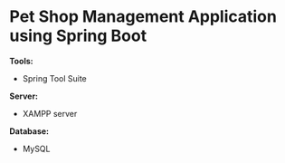 # Pet Shop Management Application using Spring Boot

**Tools:**
- Spring Tool Suite

**Server:**
- XAMPP server

**Database:**
- MySQL
